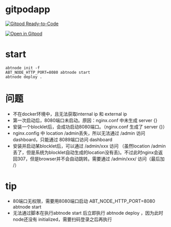 # gitpodapp

[![Gitpod Ready-to-Code](https://img.shields.io/badge/Gitpod-ready--to--code-blue?logo=gitpod)](https://gitpod.io/#https://github.com/linchen1987/gitpodapp)

[![Open in Gitpod](https://gitpod.io/button/open-in-gitpod.svg)](https://gitpod.io/#https://github.com/linchen1987/gitpodapp)

# start
```
abtnode init -f
ABT_NODE_HTTP_PORT=8080 abtnode start
abtnode deploy .
```

# 问题
- 不在docker环境中，且无法获取internal ip 和 external ip
- 第一次启动后，8080端口未启动。原因：nginx.conf 中未生成 server {}
- 安装一个blocklet后，会成功启动8080端口。（nginx.conf 生成了 server {}）
- nginx.config 中 location /admin丢失，所以无法通过 /admin 访问dashboard，只能通过 8089端口访问 dashboard
- 安装并启动某blocklet后，可以通过 /admin/xxx 访问 （虽然location /admin丢了，但是系统为blocklet自动生成的location没有丢)。不过此时nginx会返回307，但是browser并不会自动跳转。需要通过 /admin/xxx/ 访问（最后加 /）

# tip
- 80端口无权限，需要用8080端口启动 ABT_NODE_HTTP_PORT=8080 abtnode start
- 无法通过脚本在执行abtnode start 后立即执行 abtnode deploy ，因为此时node还没有 initialized，需要扫码登录之后再执行

